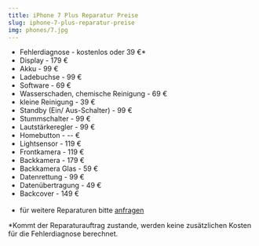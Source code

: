 ```yaml
---
title: iPhone 7 Plus Reparatur Preise
slug: iphone-7-plus-reparatur-preise
img: phones/7.jpg
---
```


- Fehlerdiagnose - kostenlos oder 39 €*
- Display - 179 €
- Akku - 99 €
- Ladebuchse - 99 €
- Software - 69 €
- Wasserschaden, chemische Reinigung - 69 €
- kleine Reinigung - 39 €
- Standby (Ein/ Aus-Schalter) - 99 €
- Stummschalter - 99 €
- Lautstärkeregler - 99 €
- Homebutton - -- €
- Lightsensor - 119 €
- Frontkamera - 119 €
- Backkamera - 179 €
- Backkamera Glas - 59 €
- Datenrettung - 99 €
- Datenübertragung - 49 €
- Backcover - 149 €<br><br>
- für weitere Reparaturen bitte <a href="/kontakt">anfragen</a>

*Kommt der Reparaturauftrag zustande, werden keine zusätzlichen Kosten für die Fehlerdiagnose berechnet.
